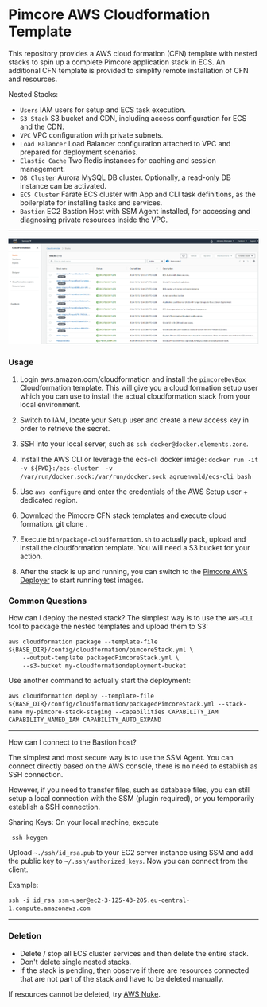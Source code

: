 # Pimcore AWS Cloudformation Template

This repository provides a AWS cloud formation (CFN) template with nested stacks to spin up a complete Pimcore application stack in ECS.
An additional CFN template is provided to simplify remote installation of CFN and resources.

Nested Stacks:
 - ``Users`` IAM users for setup and ECS task execution.
 - ``S3 Stack`` S3 bucket and CDN, including access configuration for ECS and the CDN.
 - ``VPC`` VPC configuration with private subnets.
 - ``Load Balancer`` Load Balancer configuration attached to VPC and prepared for deployment scenarios.
 - ``Elastic Cache`` Two Redis instances for caching and session management.
 - ``DB Cluster`` Aurora MySQL DB cluster. Optionally, a read-only DB instance can be activated.
 - ``ECS Cluster`` Farate ECS cluster with App and CLI task definitions, as the boilerplate for installing tasks and services.
 - ``Bastion`` EC2 Bastion Host with SSM Agent installed, for accessing and diagnosing private resources inside the VPC.
 
 ---
 ![Deployed CFN example](docs/img/cfn-2.png)
 
 
 ### Usage
 
 1. Login aws.amazon.com/cloudformation and install the ``pimcoreDevBox`` Cloudformation template. This will give you
 a cloud formation setup user which you can use to install the actual cloudformation stack from your local environment. 
 
 2. Switch to IAM, locate your Setup user and create a new access key in order to retrieve the secret.
 
 3. SSH into your local server, such as ``ssh docker@docker.elements.zone``.
 
 4. Install the AWS CLI or leverage the ecs-cli docker image: ``docker run -it -v ${PWD}:/ecs-cluster  -v /var/run/docker.sock:/var/run/docker.sock agruenwald/ecs-cli bash``
 
 5. Use ``aws configure`` and enter the credentials of the AWS Setup user + dedicated region.
 
 6. Download the Pimcore CFN stack templates and execute cloud formation. git clone <repository-url>. 
 
 7. Execute ``bin/package-cloudformation.sh`` to actually pack, upload and install the cloudformation template. You will need a S3 bucket for your action.
 
 8. After the stack is up and running, you can switch to the [Pimcore AWS Deployer](https://gitlab.elements.at/internal-projects/pimcore-aws-deployer) to start running test images.
 
 ### Common Questions
 
How can I deploy the nested stack? 
The simplest way is to use the ``AWS-CLI`` tool to package the nested templates and upload them to S3:

 ```
aws cloudformation package --template-file ${BASE_DIR}/config/cloudformation/pimcoreStack.yml \
     --output-template packagedPimcoreStack.yml \
     --s3-bucket my-cloudformationdeployment-bucket
 ```
 
 Use another command to actually start the deployment:
 ```
aws cloudformation deploy --template-file ${BASE_DIR}/config/cloudformation/packagedPimcoreStack.yml --stack-name my-pimcore-stack-staging --capabilities CAPABILITY_IAM CAPABILITY_NAMED_IAM CAPABILITY_AUTO_EXPAND
 ```
 
 ---
 
 How can I connect to the Bastion host?
 
 The simplest and most secure way is to use the SSM Agent.
 You can connect directly based on the AWS console, there is no need to establish as SSH connection.
 
 However, if you need to transfer files, such as database files, you can still setup a local connection 
 with the SSM (plugin required), or you temporarily establish a SSH connection.
 
 Sharing Keys:
 On your local machine, execute
 ```
  ssh-keygen 
 ```
 
 Upload ``~./ssh/id_rsa.pub`` to your EC2 server instance using SSM and add the public key to ``~/.ssh/authorized_keys``.
 Now you can connect from the client.
 
 Example:
 
 ```
 ssh -i id_rsa ssm-user@ec2-3-125-43-205.eu-central-1.compute.amazonaws.com
 ```
 
 ---
 
 ### Deletion
 
 - Delete / stop all ECS cluster services and then delete the entire stack.
 - Don't delete single nested stacks.
 - If the stack is pending, then observe if there are resources connected that are not part of the stack and have to be deleted manually.
 
 If resources cannot be deleted, try [AWS Nuke](https://github.com/rebuy-de/aws-nuke).